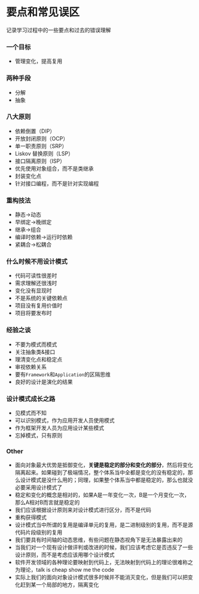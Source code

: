# 要点和常见误区

记录学习过程中的一些要点和过去的错误理解

### 一个目标

* 管理变化，提高复用

### 两种手段

* 分解
* 抽象

### 八大原则

* 依赖倒置（DIP）
* 开放封闭原则（OCP）
* 单一职责原则（SRP）
* Liskov 替换原则（LSP）
* 接口隔离原则（ISP）
* 优先使用对象组合，而不是类继承
* 封装变化点
* 针对接口编程，而不是针对实现编程

### 重构技法

* 静态->动态
* 早绑定->晚绑定
* 继承->组合
* 编译时依赖->运行时依赖
* 紧耦合->松耦合

### 什么时候不用设计模式

* 代码可读性很差时
* 需求理解还很浅时
* 变化没有显现时
* 不是系统的关键依赖点
* 项目没有复用价值时
* 项目将要发布时

### 经验之谈

* 不要为模式而模式
* 关注抽象类&接口
* 理清变化点和稳定点
* 审视依赖关系
* 要有`Framework`和`Application`的区隔思维
* 良好的设计是演化的结果

### 设计模式成长之路

* 见模式而不知
* 可以识别模式，作为应用开发人员使用模式
* 作为框架开发人员为应用设计某些模式
* 忘掉模式，只有原则

### Other

* 面向对象最大优势是抵御变化，**关键是稳定的部分和变化的部分**，然后将变化隔离起来。如果碰到了极端情况，整个体系当中全都是变化的没有稳定的，那么设计模式是没什么用的；同理，如果整个体系当中都是稳定的，那么也就没必要采用设计模式了
* 稳定和变化的概念是相对的，如果A是一年变化一次，B是一个月变化一次，那么A相对B而言就是稳定的
* 我们应该根据设计原则来对设计模式进行区分，而不是代码
* 重构获得模式
* 设计模式当中所谓的复用是编译单元的复用，是二进制级别的复用，而不是源代码片段级别的复用
* 我们要具有时间轴的动态思维，有些问题在静态视角下是无法暴露出来的
* 当我们对一个现有设计做评判或改进的时候，我们应该考虑它是否违反了一些设计原则，而不是考虑应该用哪个设计模式
* 软件开发领域的各种理论要映射到代码上，无法映射到代码上的理论很难称之为理论，talk is cheap show me the code
* 实际上我们的面向对象设计模式很多时候并不能消灭变化，但是我们可以把变化赶到某一个局部的地方，隔离变化

